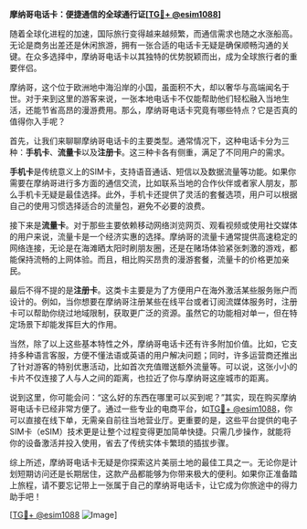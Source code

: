 **摩纳哥电话卡：便捷通信的全球通行证[[TG💪+ @esim1088](https://t.me/s/esim1088)]**

随着全球化进程的加速，国际旅行变得越来越频繁，而通信需求也随之水涨船高。无论是商务出差还是休闲旅游，拥有一张合适的电话卡无疑是确保顺畅沟通的关键。在众多选择中，摩纳哥电话卡以其独特的优势脱颖而出，成为全球旅行者的重要伴侣。

摩纳哥，这个位于欧洲地中海沿岸的小国，虽面积不大，却以奢华与高端闻名于世。对于来到这里的游客来说，一张本地电话卡不仅能帮助他们轻松融入当地生活，还能节省高昂的漫游费用。那么，摩纳哥电话卡究竟有哪些特点？它是否真的值得你入手呢？

首先，让我们来聊聊摩纳哥电话卡的主要类型。通常情况下，这种电话卡分为三种：**手机卡**、**流量卡**以及**注册卡**。这三种卡各有侧重，满足了不同用户的需求。

**手机卡**是传统意义上的SIM卡，支持语音通话、短信以及数据流量等功能。如果你需要在摩纳哥进行多方面的通信交流，比如联系当地的合作伙伴或者家人朋友，那么手机卡无疑是最佳选择。此外，手机卡还提供了灵活的套餐选项，用户可以根据自己的使用习惯选择适合的流量包，避免不必要的浪费。

接下来是**流量卡**。对于那些主要依赖移动网络浏览网页、观看视频或使用社交媒体的用户来说，流量卡是一个经济实惠的选择。摩纳哥的流量卡通常提供高速稳定的网络连接，无论是在海滩晒太阳时刷朋友圈，还是在赌场体验紧张刺激的游戏，都能保持流畅的上网体验。而且，相比购买昂贵的漫游套餐，流量卡的价格更加亲民。

最后不得不提的是**注册卡**。这类卡主要是为了方便用户在海外激活某些服务账户而设计的。例如，当你想要在摩纳哥注册某些在线平台或者订阅流媒体服务时，注册卡可以帮助你绕过地域限制，获取更广泛的资源。虽然它的功能相对单一，但在特定场景下却能发挥巨大的作用。

当然，除了以上这些基本特性之外，摩纳哥电话卡还有许多附加价值。比如，它支持多种语言客服，方便不懂法语或英语的用户解决问题；同时，许多运营商还推出了针对游客的特别优惠活动，比如首次充值赠送额外流量等。可以说，这张小小的卡片不仅连接了人与人之间的距离，也拉近了你与摩纳哥这座城市的距离。

说到这里，你可能会问：“这么好的东西在哪里可以买到呢？”其实，现在购买摩纳哥电话卡已经非常方便了。通过一些专业的电商平台，如[TG💪+ @esim1088](https://t.me/s/esim1088)，你可以直接在线下单，无需亲自前往当地营业厅。更重要的是，这些平台提供的电子SIM卡（eSIM）技术更是让整个过程变得更加简单快捷。只需几步操作，就能将你的设备激活并投入使用，省去了传统实体卡繁琐的插拔步骤。

综上所述，摩纳哥电话卡无疑是你探索这片美丽土地的最佳工具之一。无论你是计划短期访问还是长期居住，这款产品都能够为你带来极大的便利。如果你正准备踏上旅程，请不要忘记带上一张属于自己的摩纳哥电话卡，让它成为你旅途中的得力助手吧！

[[TG💪+ @esim1088](https://t.me/s/esim1088) ![Image](https://i.postimg.cc/4NQfJmqS/Snipaste-2025-05-13-00-14-12.png)]
